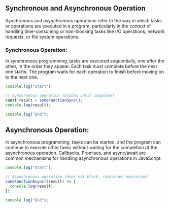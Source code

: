 ## Synchronous and Asynchronous Operation
Synchronous and asynchronous operations refer to the way in which tasks or operations are executed in a program, particularly in the context of handling time-consuming or non-blocking tasks like I/O operations, network requests, or file system operations.

### Synchronous Operation:
In synchronous programming, tasks are executed sequentially, one after the other, in the order they appear. Each task must complete before the next one starts. The program waits for each operation to finish before moving on to the next one.

```javascript
console.log("Start");

// Synchronous operation (blocks until complete)
const result = someFunctionSync();
console.log(result);

console.log("End");
```
## Asynchronous Operation:
In asynchronous programming, tasks can be started, and the program can continue to execute other tasks without waiting for the completion of the asynchronous operation.
Callbacks, Promises, and async/await are common mechanisms for handling asynchronous operations in JavaScript.
```javascript
console.log("Start");

// Asynchronous operation (does not block, continues execution)
someFunctionAsync((result) => {
  console.log(result);
});

console.log("End");
```




